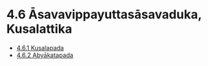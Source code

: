 # 4.6 Āsavavippayuttasāsavaduka, Kusalattika

* [4.6.1 Kusalapada](4.6/4.6.1.md)
* [4.6.2 Abyākatapada](4.6/4.6.2.md)
